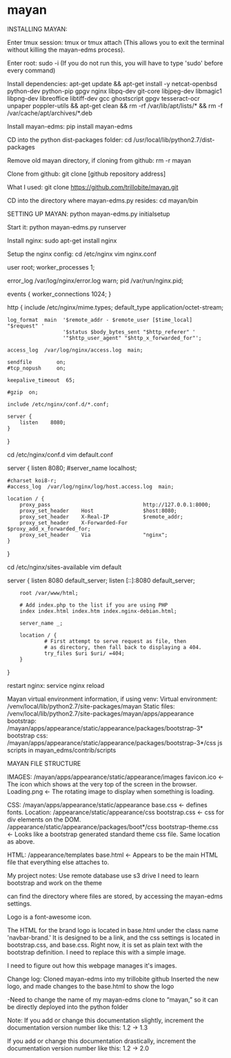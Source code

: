 # mayan
INSTALLING MAYAN:

Enter tmux session:
tmux or tmux attach
(This allows you to exit the terminal without killing the mayan-edms process).

Enter root:
sudo -i
(If you do not run this, you will have to type 'sudo' before every command)

Install dependencies:
apt-get update && apt-get install -y netcat-openbsd python-dev python-pip gpgv nginx libpq-dev git-core libjpeg-dev libmagic1 libpng-dev libreoffice libtiff-dev gcc ghostscript gpgv tesseract-ocr unpaper poppler-utils && apt-get clean && rm -rf /var/lib/apt/lists/* && rm -f /var/cache/apt/archives/*.deb

Install mayan-edms:
pip install mayan-edms

CD into the python dist-packages folder:
cd /usr/local/lib/python2.7/dist-packages

Remove old mayan directory, if cloning from github:
rm -r mayan

Clone from github:
git clone [github repository address]

What I used:
git clone https://github.com/trillobite/mayan.git

CD into the directory where mayan-edms.py resides:
cd mayan/bin

SETTING UP MAYAN:
python mayan-edms.py initialsetup

Start it:
python mayan-edms.py runserver

Install nginx:
sudo apt-get install nginx

Setup the nginx config:
cd /etc/nginx
vim nginx.conf

user  root;
worker_processes  1;

error_log  /var/log/nginx/error.log warn;
pid        /var/run/nginx.pid;


events {
    worker_connections  1024;
}


http {
    include       /etc/nginx/mime.types;
    default_type  application/octet-stream;

    log_format  main  '$remote_addr - $remote_user [$time_local] "$request" '
                      '$status $body_bytes_sent "$http_referer" '
                      '"$http_user_agent" "$http_x_forwarded_for"';

    access_log  /var/log/nginx/access.log  main;

    sendfile        on;
    #tcp_nopush     on;

    keepalive_timeout  65;

    #gzip  on;

    include /etc/nginx/conf.d/*.conf;

    server {
        listen    8080;
    }
}

cd /etc/nginx/conf.d
vim default.conf

server {
    listen       8080;
    #server_name  localhost;

    #charset koi8-r;
    #access_log  /var/log/nginx/log/host.access.log  main;

    location / {
        proxy_pass                              http://127.0.0.1:8000;
        proxy_set_header    Host                $host:8080;
        proxy_set_header    X-Real-IP           $remote_addr;
        proxy_set_header    X-Forwarded-For     $proxy_add_x_forwarded_for;
        proxy_set_header    Via                 "nginx";
    }
}

cd /etc/nginx/sites-available
vim default

server {
        listen 8080 default_server;
        listen [::]:8080 default_server;

        root /var/www/html;

        # Add index.php to the list if you are using PHP
        index index.html index.htm index.nginx-debian.html;

        server_name _;

        location / {
                # First attempt to serve request as file, then
                # as directory, then fall back to displaying a 404.
                try_files $uri $uri/ =404;
        }
}

restart nginx:
service nginx reload




Mayan virtual environment information, if using venv:
Virtual environment: /venv/local/lib/python2.7/site-packages/mayan
Static files: /venv/local/lib/python2.7/site-packages/mayan/apps/appearance
bootstrap: /mayan/apps/appearance/static/appearance/packages/bootstrap-3*
bootstrap css: /mayan/apps/appearance/static/appearance/packages/bootstrap-3*/css
js scripts in mayan_edms/contrib/scripts





MAYAN FILE STRUCTURE

IMAGES: /mayan/apps/appearance/static/appearance/images
favicon.ico		← The icon which shows at the very top of the screen in the browser.
Loading.png		← The rotating image to display when something is loading.

CSS: /mayan/apps/appearance/static/appearance
base.css			← defines fonts. Location: /appearance/static/appearance/css
bootstrap.css		← css for div elements on the DOM. /appearance/static/appearance/packages/boot*/css
bootstrap-theme.css	← Looks like a bootstrap generated standard theme css file. Same location as above.

HTML:  /appearance/templates
base.html			← Appears to be the main HTML file that everything else attaches to.





My project notes:
Use remote database
use s3 drive
I need to learn bootstrap and work on the theme

can find the directory where files are stored, by accessing the mayan-edms settings.

Logo is a font-awesome icon.

The HTML for the brand logo is located in base.html under the class name 'navbar-brand.' It is designed to be a link, and the css settings is located in bootstrap.css, and base.css. Right now, it is set as plain text with the bootstrap definition. I need to replace this with a simple image.

I need to figure out how this webpage manages it's images.

Change log:
Cloned mayan-edms into my trillobite github
Inserted the new logo, and made changes to the base.html to show the logo

-Need to change the name of my mayan-edms clone to “mayan,” so it can be directly deployed into the python folder


Note: 
If you add or change this documentation slightly, increment the documentation version number like this: 1.2 → 1.3

If you add or change this documentation drastically, increment the documentation version number like this: 1.2 → 2.0
